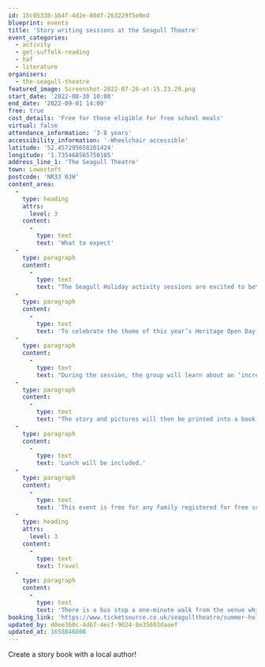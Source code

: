 ```yaml
---
id: 15c05338-164f-4d2e-80df-263229f5e0ed
blueprint: events
title: 'Story writing sessions at the Seagull Theatre'
event_categories:
  - activity
  - get-suffolk-reading
  - haf
  - literature
organisers:
  - the-seagull-theatre
featured_image: Screenshot-2022-07-26-at-15.23.29.png
start_date: '2022-08-30 10:00'
end_date: '2022-09-01 14:00'
free: true
cost_details: 'Free for those eligible for free school meals'
virtual: false
attendance_information: '3-8 years'
accessibility_information: '-Wheelchair accessible'
latitude: '52.457295658201424'
longitude: '1.735468565750105'
address_line_1: 'The Seagull Theatre'
town: Lowestoft
postcode: 'NR33 0JH'
content_area:
  -
    type: heading
    attrs:
      level: 3
    content:
      -
        type: text
        text: 'What to expect'
  -
    type: paragraph
    content:
      -
        type: text
        text: "The Seagull Holiday activity sessions are excited to be\_offering three extra sessions........."
  -
    type: paragraph
    content:
      -
        type: text
        text: 'To celebrate the theme of this year’s Heritage Open Day Festival – Incredible Inventions – Get Suffolk Reading is giving children in Lowestoft the chance to create a story book!'
  -
    type: paragraph
    content:
      -
        type: text
        text: "During the session, the group will learn about an ‘incredible invention’ from Lowestoft and will work with local author Nigel Lungenmuss-Ward to write a short story.\_ An illustrator will help the children create drawings to bring their new tale to life!"
  -
    type: paragraph
    content:
      -
        type: text
        text: "The story and pictures will then be printed into a book, with all attendees receiving a copy, and will feature at the Heritage Open Day Festival in September. With some drama\_exercises and games to finish, this will be a fantastic way to finish off the school holidays."
  -
    type: paragraph
    content:
      -
        type: text
        text: 'Lunch will be included.'
  -
    type: paragraph
    content:
      -
        type: text
        text: 'This event is free for any family registered for free school meals. (£22 per session for non-eligible.)'
  -
    type: heading
    attrs:
      level: 3
    content:
      -
        type: text
        text: Travel
  -
    type: paragraph
    content:
      -
        type: text
        text: 'There is a bus stop a one-minute walk from the venue which is serviced by the Coastal Clipper and Coastlink Buses. There are three public car parks nearby.'
booking_link: 'https://www.ticketsource.co.uk/seagulltheatre/summer-holiday-writing-and-drama-activity/e-lpoqoy'
updated_by: d0ee360c-4db7-4ecf-9024-8e35603daaef
updated_at: 1658846008
---
```

Create a story book with a local author!